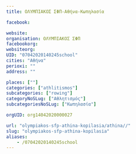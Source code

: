 ```yaml
---
title: ΟΛΥΜΠΙΑΚΟΣ ΣΦΠ-Αθήνα-Κωπηλασία

facebook:

website:
organisation: ΟΛΥΜΠΙΑΚΟΣ ΣΦΠ
facebookorg:
websiteorg:
UID: "07042020140245school"
cities: "Αθήνα"
perioxi: ""
address: ""

places: [""]
categories: ["athlitismos"]
subcategories: ["rowing"]
categoryNoSLug: ["Αθλητισμός"]
subcategoriesNoSLug: ["Κωπηλασία"]

orgUID: org14042020000027

url: "olympiakos-sfp-athina-kopilasia/athina//"
slug: "olympiakos-sfp-athina-kopilasia"
aliases:
    - /07042020140245school
---
```





